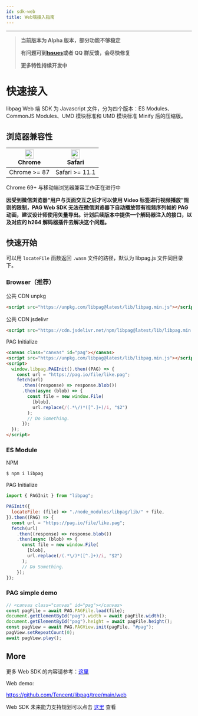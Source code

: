 ```yaml
---
id: sdk-web
title: Web端接入指南
---
```


---

> **当前版本为 Alpha 版本，部分功能不够稳定**
>
> **有问题可到[Issues](https://github.com/Tencent/libpag/issues)或者 QQ 群反馈，会尽快修复**
>
> **更多特性持续开发中**

# 快速接入

libpag Web 端 SDK 为 Javascript 文件，分为四个版本：ES Modules、CommonJS Modules、UMD 模块标准和 UMD 模块标准 Minify 后的压缩版。

## 浏览器兼容性

| [<img src="https://raw.githubusercontent.com/alrra/browser-logos/master/src/chrome/chrome_48x48.png" alt="Chrome" width="24px" height="24px" />](http://godban.github.io/browsers-support-badges/)<br/>Chrome | [<img src="https://raw.githubusercontent.com/alrra/browser-logos/master/src/safari/safari_48x48.png" alt="Safari" width="24px" height="24px" />](http://godban.github.io/browsers-support-badges/)<br/>Safari |
| ------------------------------------------------------------------------------------------------------------------------------------------------------------------------------------------------------------- | ------------------------------------------------------------------------------------------------------------------------------------------------------------------------------------------------------------- |
| Chrome >= 87                                                                                                                                                                                                  | Safari >= 11.1                                                                                                                                                                                                |

Chrome 69+ 与移动端浏览器兼容工作正在进行中

**因受到微信浏览器“用户与页面交互之后才可以使用 Video 标签进行视频播放”规则的限制，PAG Web SDK 无法在微信浏览器下自动播放带有视频序列帧的 PAG 动画，建议设计师使用矢量导出。计划后续版本中提供一个解码器注入的接口，以及对应的 h264 解码器插件去解决这个问题。**

## 快速开始

可以用 `locateFile` 函数返回 `.wasm` 文件的路径，默认为 libpag.js 文件同目录下。

### Browser（推荐）

公共 CDN unpkg

```html
<script src="https://unpkg.com/libpag@latest/lib/libpag.min.js"></script>
```

公共 CDN jsdelivr

```html
<script src="https://cdn.jsdelivr.net/npm/libpag@latest/lib/libpag.min.js"></script>
```

PAG Initialize

```html
<canvas class="canvas" id="pag"></canvas>
<script src="https://unpkg.com/libpag@latest/lib/libpag.min.js"></script>
<script>
  window.libpag.PAGInit().then((PAG) => {
    const url = "https://pag.io/file/like.pag";
    fetch(url)
      .then((response) => response.blob())
      .then(async (blob) => {
        const file = new window.File(
          [blob],
          url.replace(/(.*\/)*([^.]+)/i, "$2")
        );
        // Do Something.
      });
  });
</script>
```

### ES Module

NPM

```bash
$ npm i libpag
```

PAG Initialize

```javascript
import { PAGInit } from "libpag";

PAGInit({
  locateFile: (file) => "./node_modules/libpag/lib/" + file,
}).then((PAG) => {
  const url = "https://pag.io/file/like.pag";
  fetch(url)
    .then((response) => response.blob())
    .then(async (blob) => {
      const file = new window.File(
        [blob],
        url.replace(/(.*\/)*([^.]+)/i, "$2")
      );
      // Do Something.
    });
});
```

### PAG simple demo

```javascript
// <canvas class="canvas" id="pag"></canvas>
const pagFile = await PAG.PAGFile.load(file);
document.getElementById("pag").width = await pagFile.width();
document.getElementById("pag").height = await pagFile.height();
const pagView = await PAG.PAGView.init(pagFile, "#pag");
pagView.setRepeatCount(0);
await pagView.play();
```

## More

更多 Web SDK 的内容请参考：[<font color=blue>这里</font>](https://github.com/Tencent/libpag/blob/main/web/README.md)

Web demo:

[<font color=blue>https://github.com/Tencent/libpag/tree/main/web</font>](https://github.com/Tencent/libpag/tree/main/web)

Web SDK 未来能力支持规划可以点击 [<font color=blue>这里</font>](https://github.com/Tencent/libpag/wiki/PAG-Web-roadmap) 查看
